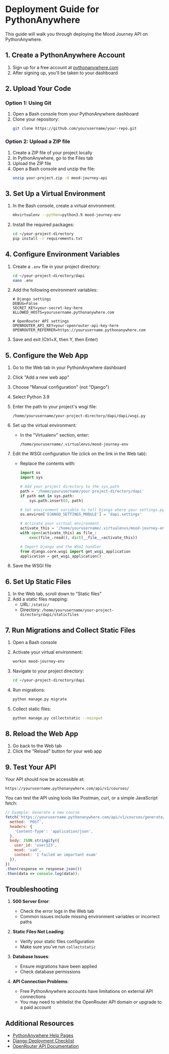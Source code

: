 # Deployment Guide for PythonAnywhere

This guide will walk you through deploying the Mood Journey API on PythonAnywhere.

## 1. Create a PythonAnywhere Account

1. Sign up for a free account at [pythonanywhere.com](https://www.pythonanywhere.com/)
2. After signing up, you'll be taken to your dashboard

## 2. Upload Your Code

### Option 1: Using Git

1. Open a Bash console from your PythonAnywhere dashboard
2. Clone your repository:
   ```bash
   git clone https://github.com/yourusername/your-repo.git
   ```
   
### Option 2: Upload a ZIP file

1. Create a ZIP file of your project locally
2. In PythonAnywhere, go to the Files tab
3. Upload the ZIP file
4. Open a Bash console and unzip the file:
   ```bash
   unzip your-project.zip -d mood-journey-api
   ```

## 3. Set Up a Virtual Environment

1. In the Bash console, create a virtual environment:
   ```bash
   mkvirtualenv --python=python3.9 mood-journey-env
   ```

2. Install the required packages:
   ```bash
   cd ~/your-project-directory
   pip install -r requirements.txt
   ```

## 4. Configure Environment Variables

1. Create a `.env` file in your project directory:
   ```bash
   cd ~/your-project-directory/dapi
   nano .env
   ```

2. Add the following environment variables:
   ```
   # Django settings
   DEBUG=False
   SECRET_KEY=your-secret-key-here
   ALLOWED_HOSTS=yourusername.pythonanywhere.com

   # OpenRouter API settings
   OPENROUTER_API_KEY=your-openrouter-api-key-here
   OPENROUTER_REFERRER=https://yourusername.pythonanywhere.com
   ```

3. Save and exit (Ctrl+X, then Y, then Enter)

## 5. Configure the Web App

1. Go to the Web tab in your PythonAnywhere dashboard
2. Click "Add a new web app"
3. Choose "Manual configuration" (not "Django")
4. Select Python 3.9
5. Enter the path to your project's wsgi file:
   ```
   /home/yourusername/your-project-directory/dapi/dapi/wsgi.py
   ```

6. Set up the virtual environment:
   - In the "Virtualenv" section, enter:
     ```
     /home/yourusername/.virtualenvs/mood-journey-env
     ```

7. Edit the WSGI configuration file (click on the link in the Web tab):
   - Replace the contents with:
     ```python
     import os
     import sys

     # Add your project directory to the sys.path
     path = '/home/yourusername/your-project-directory/dapi'
     if path not in sys.path:
         sys.path.insert(0, path)

     # Set environment variable to tell Django where your settings.py is
     os.environ['DJANGO_SETTINGS_MODULE'] = 'dapi.settings'

     # Activate your virtual environment
     activate_this = '/home/yourusername/.virtualenvs/mood-journey-env/bin/activate_this.py'
     with open(activate_this) as file_:
         exec(file_.read(), dict(__file__=activate_this))

     # Import Django and the WSGI handler
     from django.core.wsgi import get_wsgi_application
     application = get_wsgi_application()
     ```

8. Save the WSGI file

## 6. Set Up Static Files

1. In the Web tab, scroll down to "Static files"
2. Add a static files mapping:
   - URL: `/static/`
   - Directory: `/home/yourusername/your-project-directory/dapi/staticfiles`

## 7. Run Migrations and Collect Static Files

1. Open a Bash console
2. Activate your virtual environment:
   ```bash
   workon mood-journey-env
   ```

3. Navigate to your project directory:
   ```bash
   cd ~/your-project-directory/dapi
   ```

4. Run migrations:
   ```bash
   python manage.py migrate
   ```

5. Collect static files:
   ```bash
   python manage.py collectstatic --noinput
   ```

## 8. Reload the Web App

1. Go back to the Web tab
2. Click the "Reload" button for your web app

## 9. Test Your API

Your API should now be accessible at:
```
https://yourusername.pythonanywhere.com/api/v1/courses/
```

You can test the API using tools like Postman, curl, or a simple JavaScript fetch:

```javascript
// Example: Generate a new course
fetch('https://yourusername.pythonanywhere.com/api/v1/courses/generate/', {
  method: 'POST',
  headers: {
    'Content-Type': 'application/json',
  },
  body: JSON.stringify({
    user_id: 'user123',
    mood: 'sad',
    context: 'I failed an important exam'
  }),
})
.then(response => response.json())
.then(data => console.log(data));
```

## Troubleshooting

1. **500 Server Error**:
   - Check the error logs in the Web tab
   - Common issues include missing environment variables or incorrect paths

2. **Static Files Not Loading**:
   - Verify your static files configuration
   - Make sure you've run `collectstatic`

3. **Database Issues**:
   - Ensure migrations have been applied
   - Check database permissions

4. **API Connection Problems**:
   - Free PythonAnywhere accounts have limitations on external API connections
   - You may need to whitelist the OpenRouter API domain or upgrade to a paid account

## Additional Resources

- [PythonAnywhere Help Pages](https://help.pythonanywhere.com/)
- [Django Deployment Checklist](https://docs.djangoproject.com/en/4.2/howto/deployment/checklist/)
- [OpenRouter API Documentation](https://openrouter.ai/docs)
